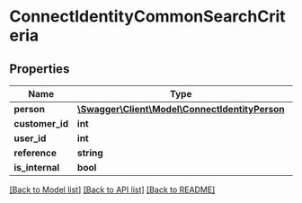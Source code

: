 # ConnectIdentityCommonSearchCriteria

## Properties
Name | Type | Description | Notes
------------ | ------------- | ------------- | -------------
**person** | [**\Swagger\Client\Model\ConnectIdentityPerson**](ConnectIdentityPerson.md) |  | [optional] 
**customer_id** | **int** |  | [optional] 
**user_id** | **int** |  | [optional] 
**reference** | **string** |  | [optional] 
**is_internal** | **bool** |  | [optional] 

[[Back to Model list]](../../README.md#documentation-for-models) [[Back to API list]](../../README.md#documentation-for-api-endpoints) [[Back to README]](../../README.md)

